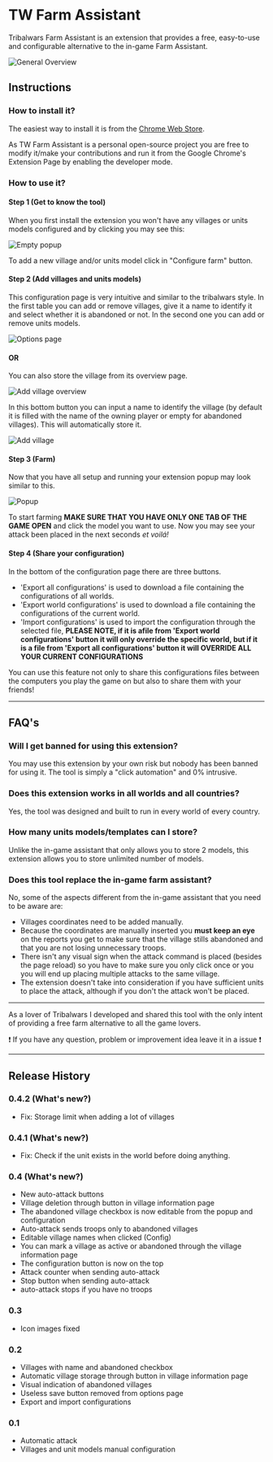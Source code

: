 # TW Farm Assistant

Tribalwars Farm Assistant is an extension that provides a free, easy-to-use and configurable alternative to the in-game Farm Assistant.

![General Overview](./imgs/general.png)

## Instructions

### How to install it?
The easiest way to install it is from the [Chrome Web Store](https://chrome.google.com/webstore/detail/tw-farm-assistant/pdfmicofbncclmklndnedcgedogelgoa).

As TW Farm Assistant is a personal open-source project you are free to modify it/make your contributions and run it from the Google Chrome's Extension Page by enabling the developer mode.

### How to use it?

#### Step 1 (Get to know the tool)

When you first install the extension you won't have any villages or units models configured and by clicking you may see this:

![Empty popup](./imgs/empty_popup.png)

To add a new village and/or units model click in "Configure farm" button.

#### Step 2 (Add villages and units models)

This configuration page is very intuitive and similar to the tribalwars style. In the first table you can add or remove villages, give  it a name to identify it and select whether it is abandoned or not. In the second one you can add or remove units models.

![Options page](./imgs/options.png)

#### OR

You can also store the village from its overview page.

![Add village overview](./imgs/addvillage_overview.png)

In this bottom button you can input a name to identify the village (by default it is filled with the name of the owning player or empty for abandoned villages). This will automatically store it.

![Add village](./imgs/addvillage.png)

#### Step 3 (Farm)

Now that you have all setup and running your extension popup may look similar to this.

![Popup](./imgs/popup.png)

To start farming **MAKE SURE THAT YOU HAVE ONLY ONE TAB OF THE GAME OPEN** and click the model you want to use. Now you may see your attack been placed in the next seconds *et voilá!*

#### Step 4 (Share your configuration)

In the bottom of the configuration page there are three buttons.

- 'Export all configurations' is used to download a file containing the configurations of all worlds.
- 'Export world configurations' is used to download a file containing the configurations of the current world.
- 'Import configurations' is used to import the configuration through the selected file, **PLEASE NOTE, if it is afile from 'Export world configurations' button it will only override the specific world, but if it is a file from 'Export all configurations' button it will OVERRIDE ALL YOUR CURRENT CONFIGURATIONS**

You can use this feature not only to share this configurations files between the computers you play the game on but also to share them with your friends!

---

## FAQ's

### Will I get banned for using this extension?
You may use this extension by your own risk but nobody has been banned for using it. The tool is simply a "click automation" and 0% intrusive.

### Does this extension works in all worlds and all countries?
Yes, the tool was designed and built to run in every world of every country.

### How many units models/templates can I store?
Unlike the in-game assistant that only allows you to store 2 models, this extension allows you to store unlimited number of models.

### Does this tool replace the in-game farm assistant?
No, some of the aspects different from the in-game assistant that you need to be aware are:
- Villages coordinates need to be added manually.
- Because the coordinates are manually inserted you **must keep an eye** on the reports you get to make sure that the village stills abandoned and that you are not losing unnecessary troops.
- There isn't any visual sign when the attack command is placed (besides the page reload) so you have to make sure you only click once or you you will end up placing multiple attacks to the same village.
- The extension doesn't take into consideration if you have sufficient units to place the attack, although if you don't the attack won't be placed.

---

As a lover of Tribalwars I developed and shared this tool with the only intent of providing a free farm alternative to all the game lovers.

:exclamation: If you have any question, problem or improvement idea leave it in a issue :exclamation:

---

## Release History

### 0.4.2 (What's new?)
- Fix: Storage limit when adding a lot of villages

### 0.4.1 (What's new?)
- Fix: Check if the unit exists in the world before doing anything.

### 0.4 (What's new?)
- New auto-attack buttons
- Village deletion through button in village information page
- The abandoned village checkbox is now editable from the popup and configuration
- Auto-attack sends troops only to abandoned villages
- Editable village names when clicked (Config)
- You can mark a village as active or abandoned through the village information page
- The configuration button is now on the top
- Attack counter when sending auto-attack
- Stop button when sending auto-attack
- auto-attack stops if you have no troops

### 0.3
- Icon images fixed

### 0.2
- Villages with name and abandoned checkbox
- Automatic village storage through button in village information page
- Visual indication of abandoned villages
- Useless save button removed from options page
- Export and import configurations

### 0.1
- Automatic attack
- Villages and unit models manual configuration
